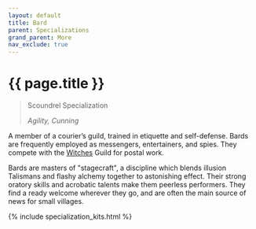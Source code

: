 ```yaml
---
layout: default
title: Bard
parent: Specializations
grand_parent: More
nav_exclude: true
---
```


# {{ page.title }}

> Scoundrel Specialization
>
> _Agility, Cunning_

A member of a courier’s guild, trained in etiquette and self-defense. Bards are frequently employed as messengers, entertainers, and spies. They compete with the [Witches](witch.html) Guild for postal work.

Bards are masters of "stagecraft", a discipline which blends illusion Talismans and flashy alchemy together to astonishing effect. Their strong oratory skills and acrobatic talents make them peerless performers. They find a ready welcome wherever they go, and are often the main source of news for small villages.

{% include specialization_kits.html %}
